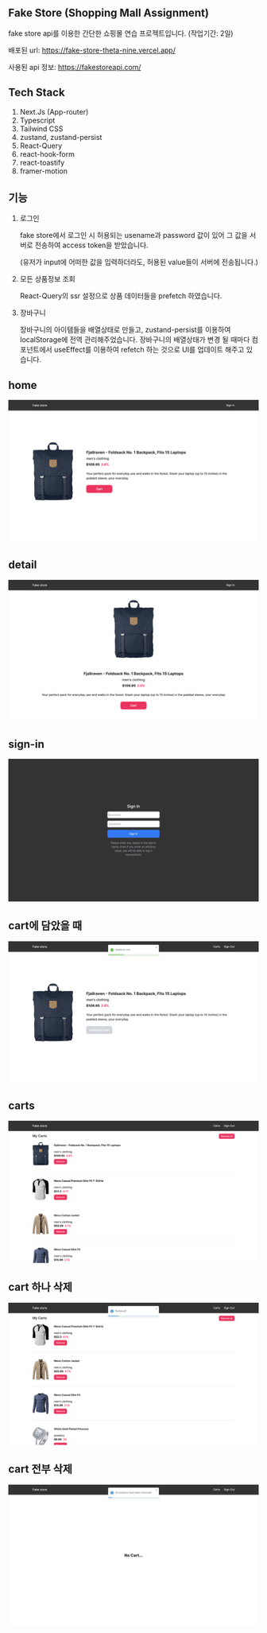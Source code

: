 ## Fake Store (Shopping Mall Assignment)

fake store api를 이용한 간단한 쇼핑몰 연습 프로젝트입니다. (작업기간: 2일)

배포된 url: https://fake-store-theta-nine.vercel.app/

사용된 api 정보: https://fakestoreapi.com/

## Tech Stack

1. Next.Js (App-router)
2. Typescript
3. Tailwind CSS
4. zustand, zustand-persist
5. React-Query
6. react-hook-form
7. react-toastify
8. framer-motion

## 기능

<ol>
<li>
로그인 <p>

fake store에서 로그인 시 허용되는 usename과 password 값이 있어 그 값을 서버로 전송하여 access token을 받았습니다.

(유저가 input에 어떠한 값을 입력하더라도, 허용된 value들이 서버에 전송됩니다.)</p>

</li>

<li>

모든 상품정보 조회

<p>React-Query의 ssr 설정으로 상품 데이터들을 prefetch 하였습니다.</p>
</li>

<li>

장바구니

<p>
장바구니의 아이템들을 배열상태로 만들고, zustand-persist를 이용하여 localStorage에 전역 관리해주었습니다. 장바구니의 배열상태가 변경 될 때마다 컴포넌트에서 useEffect를 이용하여 refetch 하는 것으로 UI를 업데이트 해주고 있습니다.
</p>
</li>
</ol>

## home

<img src="./public/images/home.png">

## detail

<img src="./public/images/detail.png">

## sign-in

<img src="./public/images/sign-in.png">

## cart에 담았을 때

<img src="./public/images/added-to-cart.png">

## carts

<img src="./public/images/carts.png">

## cart 하나 삭제

<img src="./public/images/cart-removed.png">

## cart 전부 삭제

<img src="./public/images/no-cart.png">
